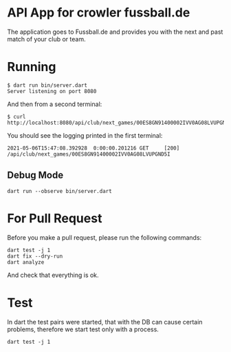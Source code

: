 # API App for crowler fussball.de

The application goes to Fussball.de and provides you with the next and past match of your club or team.

# Running 

```
$ dart run bin/server.dart
Server listening on port 8080
```

And then from a second terminal:
```
$ curl http://localhost:8080/api/club/next_games/00ES8GN91400002IVV0AG08LVUPGND5I
```

You should see the logging printed in the first terminal:
```
2021-05-06T15:47:08.392928  0:00:00.201216 GET     [200] /api/club/next_games/00ES8GN91400002IVV0AG08LVUPGND5I
```

## Debug Mode

```
dart run --observe bin/server.dart 
```

# For Pull Request

Before you make a pull request, please run the following commands:

```
dart test -j 1
dart fix --dry-run
dart analyze
```

And check that everything is ok.

# Test

In dart the test pairs were started, that with the DB can cause certain problems, therefore we start test only with a process.

```
dart test -j 1
```


